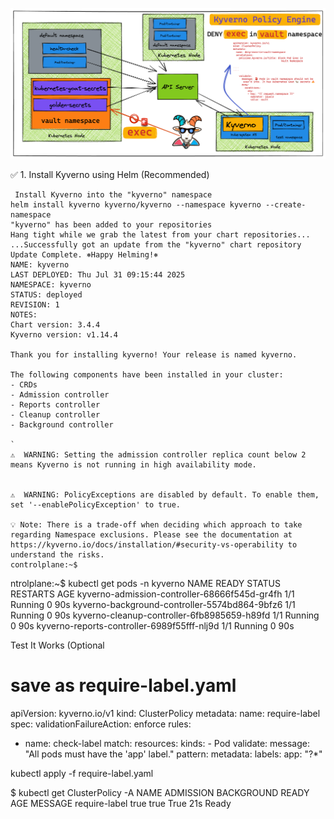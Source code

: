 
![Kyveno](kyverno.png)


✅ 1. Install Kyverno using Helm (Recommended)

```
 Install Kyverno into the "kyverno" namespace
helm install kyverno kyverno/kyverno --namespace kyverno --create-namespace
"kyverno" has been added to your repositories
Hang tight while we grab the latest from your chart repositories...
...Successfully got an update from the "kyverno" chart repository
Update Complete. ⎈Happy Helming!⎈
NAME: kyverno
LAST DEPLOYED: Thu Jul 31 09:15:44 2025
NAMESPACE: kyverno
STATUS: deployed
REVISION: 1
NOTES:
Chart version: 3.4.4
Kyverno version: v1.14.4

Thank you for installing kyverno! Your release is named kyverno.

The following components have been installed in your cluster:
- CRDs
- Admission controller
- Reports controller
- Cleanup controller
- Background controller

`
⚠️  WARNING: Setting the admission controller replica count below 2 means Kyverno is not running in high availability mode.


⚠️  WARNING: PolicyExceptions are disabled by default. To enable them, set '--enablePolicyException' to true.

💡 Note: There is a trade-off when deciding which approach to take regarding Namespace exclusions. Please see the documentation at https://kyverno.io/docs/installation/#security-vs-operability to understand the risks.
controlplane:~$ 

```
ntrolplane:~$ kubectl get pods -n kyverno
NAME                                            READY   STATUS    RESTARTS   AGE
kyverno-admission-controller-68666f545d-gr4fh   1/1     Running   0          90s
kyverno-background-controller-5574bd864-9bfz6   1/1     Running   0          90s
kyverno-cleanup-controller-6fb8985659-h89fd     1/1     Running   0          90s
kyverno-reports-controller-6989f55fff-nlj9d     1/1     Running   0          90s



Test It Works (Optional
# save as require-label.yaml

apiVersion: kyverno.io/v1
kind: ClusterPolicy
metadata:
  name: require-label
spec:
  validationFailureAction: enforce
  rules:
  - name: check-label
    match:
      resources:
        kinds:
        - Pod
    validate:
      message: "All pods must have the 'app' label."
      pattern:
        metadata:
          labels:
            app: "?*"




kubectl apply -f require-label.yaml


$ kubectl get ClusterPolicy -A
NAME            ADMISSION   BACKGROUND   READY   AGE   MESSAGE
require-label   true        true         True    21s   Ready


```

